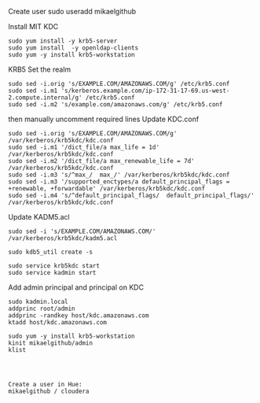 Create user
sudo useradd mikaelgithub


Install MIT KDC

```
sudo yum install -y krb5-server
sudo yum install  -y openldap-clients
sudo yum -y install krb5-workstation

```
KRB5 Set the realm
```
sudo sed -i.orig 's/EXAMPLE.COM/AMAZONAWS.COM/g' /etc/krb5.conf
sudo sed -i.m1 's/kerberos.example.com/ip-172-31-17-69.us-west-2.compute.internal/g' /etc/krb5.conf
sudo sed -i.m2 's/example.com/amazonaws.com/g' /etc/krb5.conf
```
then manually uncomment required lines
Update KDC.conf
```
sudo sed -i.orig 's/EXAMPLE.COM/AMAZONAWS.COM/g' /var/kerberos/krb5kdc/kdc.conf
sudo sed -i.m1 '/dict_file/a max_life = 1d' /var/kerberos/krb5kdc/kdc.conf
sudo sed -i.m2 '/dict_file/a max_renewable_life = 7d' /var/kerberos/krb5kdc/kdc.conf
sudo sed -i.m3 's/^max_/  max_/' /var/kerberos/krb5kdc/kdc.conf
sudo sed -i.m3 '/supported_enctypes/a default_principal_flags = +renewable, +forwardable' /var/kerberos/krb5kdc/kdc.conf
sudo sed -i.m4 's/^default_principal_flags/  default_principal_flags/' /var/kerberos/krb5kdc/kdc.conf

```
Update KADM5.acl
```
sudo sed -i 's/EXAMPLE.COM/AMAZONAWS.COM/' /var/kerberos/krb5kdc/kadm5.acl

sudo kdb5_util create -s

sudo service krb5kdc start
sudo service kadmin start
```
Add admin principal and principal on KDC
```
sudo kadmin.local 
addprinc root/admin
addprinc -randkey host/kdc.amazonaws.com
ktadd host/kdc.amazonaws.com

sudo yum -y install krb5-workstation
kinit mikaelgithub/admin
klist




Create a user in Hue:
mikaelgithub / cloudera

